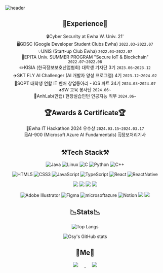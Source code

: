 ![header](https://capsule-render.vercel.app/api?type=waving&color=timeGradient&height=300&text=SeoyoungOh&animation=fadeIn&fontAlign=70&fontAlignY=55)
<!--
## 👋I'm interested in becoming a full-stack developer at DevSecOps
-->
   

## <div align="center">🔭Experience🔭</div>
<div align=center>
    
🔒Cyber Security at Ewha W. Univ. 21'   
🖥️GDSC (Google Developer Student Clubs Ewha) `2022.03~2022.07`   
💡UNIS (Start-up Club Ewha) `2022.03~2022.07`   
🔗EPITA Univ. SUMMER PROGRAM "Secure IoT & Blockchain" `2022.07~2022.08`   
✏️KISIA (한국정보보호산업협회) 대학생 기자단 3기 `2023.06~2023.12`   
✈️SKT FLY AI Challenger (AI 개발자 양성 프로그램) 4기 `2023.12~2024.02`   
📱SOPT 대학생 연합 IT 벤처 창업동아리 - iOS 파트 34기 `2024.03~2024.07`   
♠️SW 교육 봉사단 `2024.06~`     
📍AnhLab(안랩) 현장실습인턴 인공지능 직무 `2024.06~`
    
</div>

## <div align="center">🏆Awards & Certificate🏆</div>
<div align=center>
    
🏅Ewha IT Hackathon 2024 우수상 `2024.03.15~2024.03.17`   
🗒️AI-900 (Microsoft Azure AI Fundamentals) 
🗒️정보처리기사
    
</div>

## <div align="center">⚒️Tech Stack⚒️</div>
<div align=center>

![Java](https://img.shields.io/badge/java-%23ED8B00.svg?style=for-the-badge&logo=Java&logoColor=white)  ![Linux](https://img.shields.io/badge/Linux-FCC624?style=for-the-badge&logo=linux&logoColor=black)   ![C](https://img.shields.io/badge/c-%2300599C.svg?style=for-the-badge&logo=c&logoColor=white)  ![Python](https://img.shields.io/badge/python-3670A0?style=for-the-badge&logo=python&logoColor=ffdd54)      ![C++](https://img.shields.io/badge/C++-yellow.svg?style=for-the-badge&logo=cplusplus&logoColor=white)    

![HTML5](https://img.shields.io/badge/html5-%23E34F26.svg?style=for-the-badge&logo=html5&logoColor=white) ![CSS3](https://img.shields.io/badge/css3-%231572B6.svg?style=for-the-badge&logo=css3&logoColor=white)     ![JavaScript](https://img.shields.io/badge/javascript-%23323330.svg?style=for-the-badge&logo=javascript&logoColor=%23F7DF1E)     ![TypeScript](https://img.shields.io/badge/TypeScript-white.svg?style=for-the-badge&logo=TypeScript&logoColor=#3178C6)     ![React](https://img.shields.io/badge/React-%2300599C.svg?style=for-the-badge&logo=React&logoColor=#61DAFB)     ![ReactNative](https://img.shields.io/badge/ReactNative-%23ED8B00.svg?style=for-the-badge&logo=ReactNative&logoColor=white)     

<img src="https://img.shields.io/badge/Node.js-339933?style=for-the-badge&logo=Node.js&logoColor=white">    <img src="https://img.shields.io/badge/PostgreSQL-4169E1?style=for-the-badge&logo=PostgreSQL&logoColor=white">    <img src="https://img.shields.io/badge/Express-000000?style=for-the-badge&logo=Express&logoColor=white">    <img src="https://img.shields.io/badge/MySQL-4479A1?style=for-the-badge&logo=MySQL&logoColor=white">


![Adobe Illustrator](https://img.shields.io/badge/adobe%20illustrator-%23FF9A00.svg?style=for-the-badge&logo=adobe%20illustrator&logoColor=white)  ![Figma](https://img.shields.io/badge/Figma-%23FF9A00.svg?style=for-the-badge&logo=Figma&logoColor=white)    ![microsoftazure](https://img.shields.io/badge/microsoftazure-blue.svg?style=for-the-badge&logo=microsoftazure&logoColor=white)    ![Notion](https://img.shields.io/badge/Notion-%2300599C.svg?style=for-the-badge&logo=Notion&logoColor=#61DAFB)     <img src="https://img.shields.io/badge/Git-F05032?style=for-the-badge&logo=Git&logoColor=white">    <img src="https://img.shields.io/badge/Google Colab-F9AB00?style=for-the-badge&logo=Google Colab&logoColor=white">


</div>

## <div align="center">📉Stats📉</div>
<div align=center>
    
![Top Langs](https://github-readme-stats.vercel.app/api/top-langs/?username=SeoyoungOhMe&layout=compact)
    
![Osy's GitHub stats](https://github-readme-stats.vercel.app/api?username=SeoyoungOhMe&show_icons=true&theme=radical)

</div>

## <div align="center">📱Me📱</div>
<div align=center>

<a href="ohseoyoung5@gmail.com">
    <img 
        src="https://img.shields.io/badge/Gmail-D14836?style=for-the-badge&logo=gmail&logoColor=white"
        style="height : auto; margin-left : 20px; margin-right : 20px;"/>
</a>
<!--  ![Gmail](https://img.shields.io/badge/Gmail-D14836?style=for-the-badge&logo=gmail&logoColor=white) -->
<a href="https://instagram.com/seo_young2171">
    <img 
        src="http://img.shields.io/badge/-Instagram-%23E4405F.svg?style=for-the-badge&logo=Instagram&logoColor=white&link=https://instagram.com/seo_young2171/"
        style="height : auto; margin-left : 20px; margin-right : 20px;"/>
</a> 
<!--
<a href="https://velog.io/@seoyoung">
    <img 
        src="http://img.shields.io/badge/-Velog-20C997?style=for-the-badge&logo=Velog&logoColor=white&link=https://velog.io/@seoyoung"
        style="height : auto; margin-left : 10px; margin-right : 10px;"/>
-->
</div>


<!--
![Anurag's GitHub stats](https://github-readme-stats.vercel.app/api?username=Seoyoung&theme=tokyonight&show_icons=true)
[![Hits](https://hits.seeyoufarm.com/api/count/incr/badge.svg?url=https%3A%2F%2Fgithub.com%2Fgjbae1212%2Fhit-counter&count_bg=%2379C83D&title_bg=%23555555&icon=&icon_color=%23E7E7E7&title=hits&edge_flat=false)](https://hits.seeyoufarm.com)
-->

<!--
**SeoyoungOhMe/SeoyoungOhMe** is a ✨ _special_ ✨ repository because its `README.md` (this file) appears on your GitHub profile.

Here are some ideas to get you started:

- 🔭 I’m currently working on ...
- 🌱 I’m currently learning ...
- 👯 I’m looking to collaborate on ...
- 🤔 I’m looking for help with ...
- 💬 Ask me about ...
- 📫 How to reach me: ...
- 😄 Pronouns: ...
- ⚡ Fun fact: ...
-->
